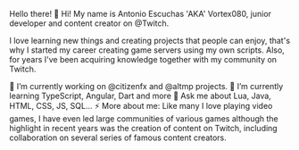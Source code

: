 Hello there! 👋
Hi! My name is Antonio Escuchas 'AKA' Vortex080, junior developer and content creator on @Twitch.

I love learning new things and creating projects that people can enjoy, that's why I started my career creating game servers using my own scripts. Also, for years I've been acquiring knowledge together with my community on Twitch.

🔭 I’m currently working on @citizenfx and @altmp projects.
🌱 I’m currently learning TypeScript, Angular, Dart and more
💬 Ask me about Lua, Java, HTML, CSS, JS, SQL...
⚡ More about me: Like many I love playing video games, I have even led large communities of various games although the highlight in recent years was the creation of content on Twitch, including collaboration on several series of famous content creators.